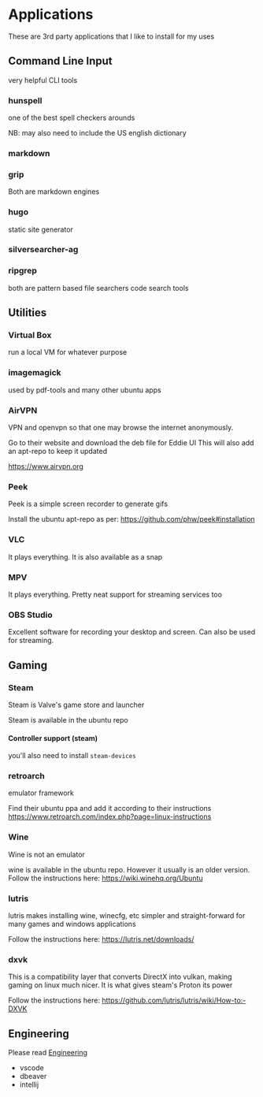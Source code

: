 # Applications

These are 3rd party applications that I like to install for my uses

## Command Line Input

very helpful CLI tools

### hunspell
one of the best spell checkers arounds

NB: may also need to include the US english dictionary

### markdown
### grip

Both are markdown engines

### hugo

static site generator

### silversearcher-ag
### ripgrep

both are pattern based file searchers
code search tools

## Utilities

### Virtual Box

run a local VM for whatever purpose

### imagemagick

used by pdf-tools and many other ubuntu apps

### AirVPN

VPN and openvpn so that one may browse the internet anonymously.

Go to their website and download the deb file for Eddie UI
This will also add an apt-repo to keep it updated

https://www.airvpn.org

### Peek

Peek is a simple screen recorder to generate gifs

Install the ubuntu apt-repo as per:
https://github.com/phw/peek#installation

### VLC

It plays everything. It is also available as a snap

### MPV

It plays everything. Pretty neat support for streaming services too

### OBS Studio

Excellent software for recording your desktop and screen.
Can also be used for streaming.

## Gaming

### Steam

Steam is Valve's game store and launcher

Steam is available in the ubuntu repo

#### Controller support (steam)

you'll also need to install `steam-devices`

### retroarch

emulator framework

Find their ubuntu ppa and add it according to their instructions
https://www.retroarch.com/index.php?page=linux-instructions

### Wine

Wine is not an emulator

wine is available in the ubuntu repo. However it usually is an older version.
Follow the instructions here: https://wiki.winehq.org/Ubuntu

### lutris

lutris makes installing wine, winecfg, etc simpler and straight-forward for many games and windows applications

Follow the instructions here: https://lutris.net/downloads/

### dxvk

This is a compatibility layer that converts DirectX into vulkan, making gaming on linux much nicer. It is what gives steam's Proton its power

Follow the instructions here: https://github.com/lutris/lutris/wiki/How-to:-DXVK

## Engineering

Please read [Engineering](../engineering.md)

* vscode
* dbeaver
* intellij
